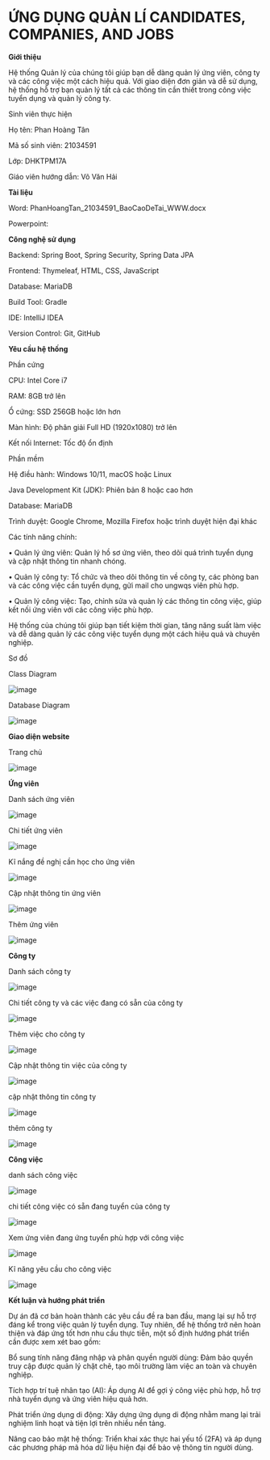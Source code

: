# ỨNG DỤNG QUẢN LÍ CANDIDATES, COMPANIES, AND JOBS

**Giới thiệu**

Hệ thống Quản lý của chúng tôi giúp bạn dễ dàng quản lý ứng viên, công ty và các công việc một cách hiệu quả. Với giao diện đơn giản và dễ sử dụng, hệ thống hỗ trợ bạn quản lý tất cả các thông tin cần thiết trong công việc tuyển dụng và quản lý công ty.

Sinh viên thực hiện

Họ tên: Phan Hoàng Tân

Mã số sinh viên: 21034591

Lớp: DHKTPM17A

Giáo viên hướng dẫn: Võ Văn Hải

**Tài liệu**

Word: PhanHoangTan_21034591_BaoCaoDeTai_WWW.docx

Powerpoint:

**Công nghệ sử dụng**

Backend: Spring Boot, Spring Security, Spring Data JPA

Frontend: Thymeleaf, HTML, CSS, JavaScript

Database: MariaDB

Build Tool: Gradle

IDE: IntelliJ IDEA

Version Control: Git, GitHub

**Yêu cầu hệ thống**

Phần cứng

CPU: Intel Core i7

RAM: 8GB trở lên

Ổ cứng: SSD 256GB hoặc lớn hơn

Màn hình: Độ phân giải Full HD (1920x1080) trở lên

Kết nối Internet: Tốc độ ổn định

Phần mềm

Hệ điều hành: Windows 10/11, macOS hoặc Linux

Java Development Kit (JDK): Phiên bản 8 hoặc cao hơn

Database: MariaDB

Trình duyệt: Google Chrome, Mozilla Firefox hoặc trình duyệt hiện đại khác

Các tính năng chính:

•	Quản lý ứng viên: Quản lý hồ sơ ứng viên, theo dõi quá trình tuyển dụng và cập nhật thông tin nhanh chóng.

•	Quản lý công ty: Tổ chức và theo dõi thông tin về công ty, các phòng ban và các công việc cần tuyển dụng, gửi mail cho ungwqs viên phù hợp.

•	Quản lý công việc: Tạo, chỉnh sửa và quản lý các thông tin công việc, giúp kết nối ứng viên với các công việc phù hợp.

Hệ thống của chúng tôi giúp bạn tiết kiệm thời gian, tăng năng suất làm việc và dễ dàng quản lý các công việc tuyển dụng một cách hiệu quả và chuyên nghiệp.


Sơ đồ

Class Diagram

![image](https://github.com/user-attachments/assets/b169b3e7-5c0c-4eba-9c5e-efec3e161cb9)

Database Diagram

![image](https://github.com/user-attachments/assets/60b3586b-56e9-47b3-8eab-d44e49d0dc8c)

**Giao diện website**

Trang chủ

![image](https://github.com/user-attachments/assets/8cbb2f84-f868-461d-9216-f863d741b556)

**Ứng viên**

Danh sách ứng viên 

![image](https://github.com/user-attachments/assets/bc945cb9-a83d-4391-bc02-3becdd776cd0)

Chi tiết ứng viên

![image](https://github.com/user-attachments/assets/638d50dd-009f-4424-abca-1452e95f6f8a)

Kĩ nắng đề nghị cần học cho ứng viên

![image](https://github.com/user-attachments/assets/e3fcce29-f290-42a4-9418-cb0b75b36d92)

Cập nhật thông tin ứng viên

![image](https://github.com/user-attachments/assets/18f3179e-f09d-48ae-bca1-f9bac7530c99)

Thêm ứng viên

![image](https://github.com/user-attachments/assets/620efcfa-e19c-4192-be06-81fd7f1e9a47)

**Công ty**

Danh sách công ty

![image](https://github.com/user-attachments/assets/e820ccda-f980-4ab8-93a5-7732b1e5313a)

Chi tiết công ty và các việc đang có sẵn của công ty

![image](https://github.com/user-attachments/assets/52a584ed-4a20-4255-85ae-3d31dfe7c057)

Thêm việc cho công ty

![image](https://github.com/user-attachments/assets/acd0c258-16ba-4e17-8267-48de0a90c842)

Cập nhật thông tin việc của công ty

![image](https://github.com/user-attachments/assets/91a6eb47-5692-4771-b8a5-defbe0e44efe)

cập nhật thông tin công ty

![image](https://github.com/user-attachments/assets/c1404f72-ac6d-4cb0-ac17-a9a16111e159)

thêm công ty

![image](https://github.com/user-attachments/assets/b596a738-0824-4ce0-bbae-376a098c7ac5)

**Công việc**

danh sách công việc

![image](https://github.com/user-attachments/assets/9c131c58-02ed-42af-8216-75736190c188)

chi tiết công việc có sẵn đang tuyển của công ty

![image](https://github.com/user-attachments/assets/593f1a2a-e898-4596-b78c-7019b2ab9cc7)

Xem ứng viên  đang ứng tuyển phù hợp với công việc 

![image](https://github.com/user-attachments/assets/fb16e1ba-def5-487c-ba0a-b6f07b953ea8)

Kĩ năng yêu cầu cho công việc

![image](https://github.com/user-attachments/assets/c9122dec-9c7c-4efa-a9a6-a09c261e3808)


**Kết luận và hướng phát triển**

Dự án đã cơ bản hoàn thành các yêu cầu đề ra ban đầu, mang lại sự hỗ trợ đáng kể trong việc quản lý tuyển dụng. Tuy nhiên, để hệ thống trở nên hoàn thiện và đáp ứng tốt hơn nhu cầu thực tiễn, một số định hướng phát triển cần được xem xét bao gồm:

Bổ sung tính năng đăng nhập và phân quyền người dùng: Đảm bảo quyền truy cập được quản lý chặt chẽ, tạo môi trường làm việc an toàn và chuyên nghiệp.

Tích hợp trí tuệ nhân tạo (AI): Áp dụng AI để gợi ý công việc phù hợp, hỗ trợ nhà tuyển dụng và ứng viên hiệu quả hơn.

Phát triển ứng dụng di động: Xây dựng ứng dụng di động nhằm mang lại trải nghiệm linh hoạt và tiện lợi trên nhiều nền tảng.

Nâng cao bảo mật hệ thống: Triển khai xác thực hai yếu tố (2FA) và áp dụng các phương pháp mã hóa dữ liệu hiện đại để bảo vệ thông tin người dùng.
